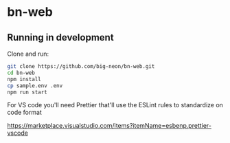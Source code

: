 # bn-web

## Running in development

Clone and run:

```bash
git clone https://github.com/big-neon/bn-web.git
cd bn-web
npm install
cp sample.env .env
npm run start
```

For VS code you'll need Prettier that'll use the ESLint rules to standardize on code format

https://marketplace.visualstudio.com/items?itemName=esbenp.prettier-vscode

